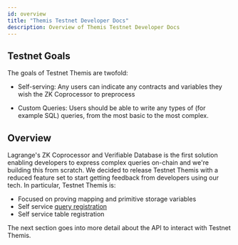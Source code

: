 ```yaml
---
id: overview
title: "Themis Testnet Developer Docs"
description: Overview of Themis Testnet Developer Docs
---
```


## Testnet Goals

The goals of Testnet Themis are twofold:

- Self-serving: Any users can indicate any contracts and variables they wish the ZK Coprocessor to preprocess

- Custom Queries: Users should be able to write any types of (for example SQL) queries, from the most basic to the most complex.

## Overview

Lagrange's ZK Coprocessor and Verifiable Database is the first solution enabling developers to express complex queries on-chain and we're building this from scratch. We decided to release Testnet Themis with a reduced feature set to start getting feedback from developers using our tech. In particular, Testnet Themis is:

- Focused on proving mapping and primitive storage variables
- Self service [query registration](https://app.lagrange.dev/zk-coprocessor/register-query)
- Self service table registration

The next section goes into more detail about the API to interact with Testnet Themis.
